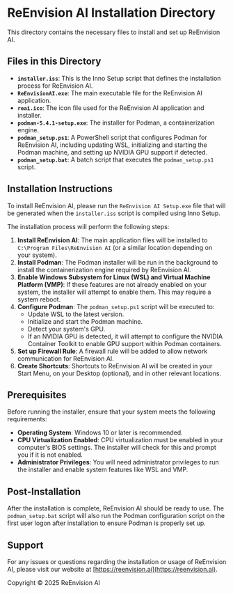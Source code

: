 # ReEnvision AI Installation Directory

This directory contains the necessary files to install and set up ReEnvision AI.

## Files in this Directory

* **`installer.iss`**: This is the Inno Setup script that defines the installation process for ReEnvision AI.
* **`ReEnvisionAI.exe`**: The main executable file for the ReEnvision AI application.
* **`reai.ico`**: The icon file used for the ReEnvision AI application and installer.
* **`podman-5.4.1-setup.exe`**: The installer for Podman, a containerization engine.
* **`podman_setup.ps1`**: A PowerShell script that configures Podman for ReEnvision AI, including updating WSL, initializing and starting the Podman machine, and setting up NVIDIA GPU support if detected.
* **`podman_setup.bat`**: A batch script that executes the `podman_setup.ps1` script.

## Installation Instructions

To install ReEnvision AI, please run the `ReEnvision AI Setup.exe` file that will be generated when the `installer.iss` script is compiled using Inno Setup.

The installation process will perform the following steps:

1.  **Install ReEnvision AI**: The main application files will be installed to `C:\Program Files\ReEnvision AI` (or a similar location depending on your system).
2.  **Install Podman**: The Podman installer will be run in the background to install the containerization engine required by ReEnvision AI.
3.  **Enable Windows Subsystem for Linux (WSL) and Virtual Machine Platform (VMP)**: If these features are not already enabled on your system, the installer will attempt to enable them. This may require a system reboot.
4.  **Configure Podman**: The `podman_setup.ps1` script will be executed to:
    * Update WSL to the latest version.
    * Initialize and start the Podman machine.
    * Detect your system's GPU.
    * If an NVIDIA GPU is detected, it will attempt to configure the NVIDIA Container Toolkit to enable GPU support within Podman containers.
5.  **Set up Firewall Rule**: A firewall rule will be added to allow network communication for ReEnvision AI.
6.  **Create Shortcuts**: Shortcuts to ReEnvision AI will be created in your Start Menu, on your Desktop (optional), and in other relevant locations.

## Prerequisites

Before running the installer, ensure that your system meets the following requirements:

* **Operating System**: Windows 10 or later is recommended.
* **CPU Virtualization Enabled**: CPU virtualization must be enabled in your computer's BIOS settings. The installer will check for this and prompt you if it is not enabled.
* **Administrator Privileges**: You will need administrator privileges to run the installer and enable system features like WSL and VMP.

## Post-Installation

After the installation is complete, ReEnvision AI should be ready to use. The `podman_setup.bat` script will also run the Podman configuration script on the first user logon after installation to ensure Podman is properly set up.

## Support

For any issues or questions regarding the installation or usage of ReEnvision AI, please visit our website at [https://reenvision.ai](https://reenvision.ai).

Copyright © 2025 ReEnvision AI